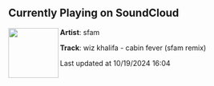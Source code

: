 ## Currently Playing on SoundCloud

[<img align="left" width="100" src="https://i1.sndcdn.com/artworks-tihHWY6D7daNu5OD-31BAyQ-t500x500.jpg">](https://soundcloud.com/sfamofficial/wiz-khalifa-cabin-fever-sfam-remix-1)

**Artist**: sfam 

**Track**: wiz khalifa - cabin fever (sfam remix)

Last updated at 10/19/2024 16:04
